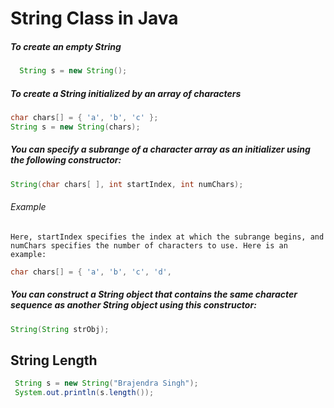# String Class in Java


##### To create an empty String
```java
  String s = new String();
```


##### To create a String initialized by an array of characters
```java
char chars[] = { 'a', 'b', 'c' };
String s = new String(chars);
```

##### You can specify a subrange of a character array as an initializer using the following constructor:
```java
String(char chars[ ], int startIndex, int numChars);
```
###### Example 
 `Here, startIndex specifies the index at which the subrange begins, and numChars specifies
the number of characters to use. Here is an example:`
```java
char chars[] = { 'a', 'b', 'c', 'd', 
```

##### You can construct a String object that contains the same character sequence as another String object using this constructor:
```java
String(String strObj);
```


## String Length
```java
 String s = new String("Brajendra Singh");
 System.out.println(s.length());
 ```
